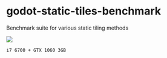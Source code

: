 # godot-static-tiles-benchmark
Benchmark suite for various static tiling methods

![](https://user-images.githubusercontent.com/39736205/127756488-ab4e0490-4b7a-41ba-b9e2-240c0c68b409.png)

`i7 6700 + GTX 1060 3GB`